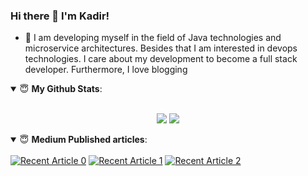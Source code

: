 ### Hi there 👋 I'm Kadir!


- 🔭 I am developing myself in the field of Java technologies and microservice architectures. Besides that I am interested in devops technologies. I care about my development to become a full stack developer. Furthermore, I love blogging


<details open>
 <summary> 😇 <b>My Github Stats</b>: </summary>
<br>
<p align = "center">
  <img src = "https://github-readme-stats.vercel.app/api?username=hasankadirdemircan&show_icons=true&line_height=27">
  <img src = "https://github-readme-stats.vercel.app/api/top-langs/?username=hasankadirdemircan&hide=css,html&line_height=27">
</p>

</details>

<details open> 
 <summary> 😇 <b>Medium Published articles</b>: </summary>
<br>
    <a target="_blank" href="https://github-readme-medium-recent-article.vercel.app/medium/@hkdemircan/0"><img src="https://github-readme-medium-recent-article.vercel.app/medium/@hkdemircan/0" alt="Recent Article 0"></a>
    <a target="_blank" href="https://github-readme-medium-recent-article.vercel.app/medium/@hkdemircan/1"><img src="https://github-readme-medium-recent-article.vercel.app/medium/@hkdemircan/1" alt="Recent Article 1"></a>
    <a target="_blank" href="https://github-readme-medium-recent-article.vercel.app/medium/@hkdemircan/2"><img src="https://github-readme-medium-recent-article.vercel.app/medium/@hkdemircan/2" alt="Recent Article 2"></a>


</details>
